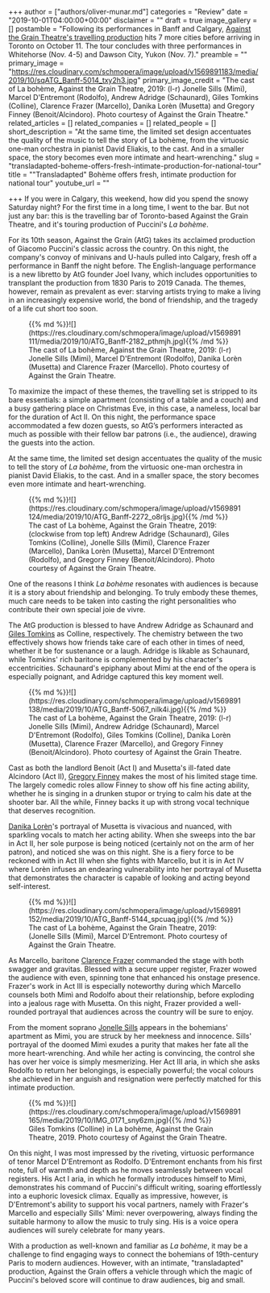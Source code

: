 +++
author = ["authors/oliver-munar.md"]
categories = "Review"
date = "2019-10-01T04:00:00+00:00"
disclaimer = ""
draft = true
image_gallery = []
postamble = "Following its performances in Banff and Calgary, [Against the Grain Theatre's travelling production](http://againstthegraintheatre.com/la-boheme/) hits 7 more cities before arriving in Toronto on October 11. The tour concludes with three performances in Whitehorse (Nov. 4-5) and Dawson City, Yukon (Nov. 7)."
preamble = ""
primary_image = "https://res.cloudinary.com/schmopera/image/upload/v1569891183/media/2019/10/sqATG_Banff-5014_txy2h3.jpg"
primary_image_credit = "The cast of La bohème, Against the Grain Theatre, 2019: (l-r) Jonelle Sills (Mimì), Marcel D'Entremont (Rodolfo), Andrew Adridge (Schaunard), Giles Tomkins (Colline), Clarence Frazer (Marcello), Danika Lorèn (Musetta) and Gregory Finney (Benoit/Alcindoro). Photo courtesy of Against the Grain Theatre."
related_articles = []
related_companies = []
related_people = []
short_description = "At the same time, the limited set design accentuates the quality of the music to tell the story of La bohème, from the virtuosic one-man orchestra in pianist David Eliakis, to the cast. And in a smaller space, the story becomes even more intimate and heart-wrenching."
slug = "transladapted-boheme-offers-fresh-intimate-production-for-national-tour"
title = "\"Transladapted\" Bohème offers fresh, intimate production for national tour"
youtube_url = ""

+++
If you were in Calgary, this weekend, how did you spend the snowy Saturday night? For the first time in a long time, I went to the bar. But not just any bar: this is the travelling bar of Toronto-based Against the Grain Theatre, and it's touring production of Puccini's _La bohème_.

For its 10th season, Against the Grain (AtG) takes its acclaimed production of Giacomo Puccini's classic across the country. On this night, the company's convoy of minivans and U-hauls pulled into Calgary, fresh off a performance in Banff the night before. The English-language performance is a new libretto by AtG founder Joel Ivany, which includes opportunities to transplant the production from 1830 Paris to 2019 Canada. The themes, however, remain as prevalent as ever: starving artists trying to make a living in an increasingly expensive world, the bond of friendship, and the tragedy of a life cut short too soon.

<figure data-type="image">{{% md %}}![](https://res.cloudinary.com/schmopera/image/upload/v1569891111/media/2019/10/ATG_Banff-2182_pthmjh.jpg){{% /md %}}

<figcaption>The cast of La bohème, Against the Grain Theatre, 2019: (l-r) Jonelle Sills (Mimì), Marcel D'Entremont (Rodolfo), Danika Lorèn (Musetta) and Clarence Frazer (Marcello). Photo courtesy of Against the Grain Theatre.</figcaption>

</figure>

To maximize the impact of these themes, the travelling set is stripped to its bare essentials: a simple apartment (consisting of a table and a couch) and a busy gathering place on Christmas Eve, in this case, a nameless, local bar for the duration of Act II. On this night, the performance space accommodated a few dozen guests, so AtG’s performers interacted as much as possible with their fellow bar patrons (i.e., the audience), drawing the guests into the action.

At the same time, the limited set design accentuates the quality of the music to tell the story of _La bohème_, from the virtuosic one-man orchestra in pianist David Eliakis, to the cast. And in a smaller space, the story becomes even more intimate and heart-wrenching.

<figure data-type="image">{{% md %}}![](https://res.cloudinary.com/schmopera/image/upload/v1569891124/media/2019/10/ATG_Banff-2272_o8rljs.jpg){{% /md %}}

<figcaption>The cast of La bohème, Against the Grain Theatre, 2019: (clockwise from top left) Andrew Adridge (Schaunard), Giles Tomkins (Colline), Jonelle Sills (Mimì), Clarence Frazer (Marcello), Danika Lorèn (Musetta), Marcel D'Entremont (Rodolfo), and Gregory Finney (Benoit/Alcindoro). Photo courtesy of Against the Grain Theatre.</figcaption>

</figure>

One of the reasons I think _La bohème_ resonates with audiences is because it is a story about friendship and belonging. To truly embody these themes, much care needs to be taken into casting the right personalities who contribute their own special joie de vivre.

The AtG production is blessed to have Andrew Adridge as Schaunard and [Giles Tomkins](/scene/people/giles-tomkins/) as Colline, respectively. The chemistry between the two effectively shows how friends take care of each other in times of need, whether it be for sustenance or a laugh. Adridge is likable as Schaunard, while Tomkins' rich baritone is complemented by his character's eccentricities. Schaunard's epiphany about Mimi at the end of the opera is especially poignant, and Adridge captured this key moment well.

<figure data-type="image">{{% md %}}![](https://res.cloudinary.com/schmopera/image/upload/v1569891138/media/2019/10/ATG_Banff-5067_nilk4i.jpg){{% /md %}}

<figcaption>The cast of La bohème, Against the Grain Theatre, 2019: (l-r) Jonelle Sills (Mimì),  Andrew Adridge (Schaunard), Marcel D'Entremont (Rodolfo), Giles Tomkins (Colline), Danika Lorèn (Musetta), Clarence Frazer (Marcello), and Gregory Finney (Benoit/Alcindoro). Photo courtesy of Against the Grain Theatre.</figcaption>

</figure>

Cast as both the landlord Benoit (Act I) and Musetta's ill-fated date Alcindoro (Act II), [Gregory Finney](/scene/people/gregory-finney/) makes the most of his limited stage time. The largely comedic roles allow Finney to show off his fine acting ability, whether he is singing in a drunken stupor or trying to calm his date at the shooter bar. All the while, Finney backs it up with strong vocal technique that deserves recognition.

[Danika Lorèn](/spotlight-on-danika-loren/)'s portrayal of Musetta is vivacious and nuanced, with sparkling vocals to match her acting ability. When she sweeps into the bar in Act II, her sole purpose is being noticed (certainly not on the arm of her patron), and noticed she was on this night. She is a fiery force to be reckoned with in Act III when she fights with Marcello, but it is in Act IV where Lorèn infuses an endearing vulnerability into her portrayal of Musetta that demonstrates the character is capable of looking and acting beyond self-interest.

<figure data-type="image">{{% md %}}![](https://res.cloudinary.com/schmopera/image/upload/v1569891152/media/2019/10/ATG_Banff-5144_spcuaq.jpg){{% /md %}}

<figcaption> The cast of La bohème, Against the Grain Theatre, 2019: (Jonelle Sills (Mimì), Marcel D'Entremont. Photo courtesy of Against the Grain Theatre.</figcaption>

</figure>

As Marcello, baritone [Clarence Frazer](/scene/people/clarence-frazer/) commanded the stage with both swagger and gravitas. Blessed with a secure upper register, Frazer wowed the audience with even, spinning tone that enhanced his onstage presence. Frazer's work in Act III is especially noteworthy during which Marcello counsels both Mimì and Rodolfo about their relationship, before exploding into a jealous rage with Musetta. On this night, Frazer provided a well-rounded portrayal that audiences across the country will be sure to enjoy.

From the moment soprano [Jonelle Sills](/scene/people/jonelle-sills/) appears in the bohemians' apartment as Mimì, you are struck by her meekness and innocence. Sills' portrayal of the doomed Mimì exudes a purity that makes her fate all the more heart-wrenching. And while her acting is convincing, the control she has over her voice is simply mesmerizing. Her Act III aria, in which she asks Rodolfo to return her belongings, is especially powerful; the vocal colours she achieved in her anguish and resignation were perfectly matched for this intimate production.

<figure data-type="image">{{% md %}}![](https://res.cloudinary.com/schmopera/image/upload/v1569891165/media/2019/10/IMG_0171_sny6zm.jpg){{% /md %}}

<figcaption>Giles Tomkins (Colline) in La bohème, Against the Grain Theatre, 2019. Photo courtesy of Against the Grain Theatre.</figcaption>

</figure>

On this night, I was most impressed by the riveting, virtuosic performance of tenor Marcel D'Entremont as Rodolfo. D'Entremont enchants from his first note, full of warmth and depth as he moves seamlessly between vocal registers. His Act I aria, in which he formally introduces himself to Mimì, demonstrates his command of Puccini's difficult writing, soaring effortlessly into a euphoric lovesick climax. Equally as impressive, however, is D'Entremont's ability to support his vocal partners, namely with Frazer's Marcello and especially Sills' Mimì: never overpowering, always finding the suitable harmony to allow the music to truly sing. His is a voice opera audiences will surely celebrate for many years.

With a production as well-known and familiar as _La bohème_, it may be a challenge to find engaging ways to connect the bohemians of 19th-century Paris to modern audiences. However, with an intimate, "transladapted" production, Against the Grain offers a vehicle through which the magic of Puccini's beloved score will continue to draw audiences, big and small.